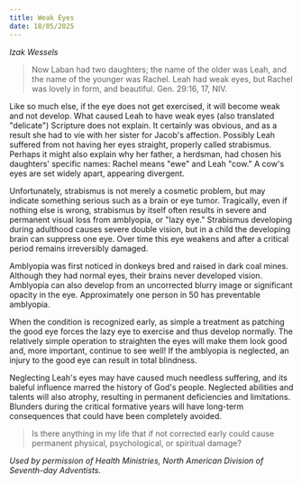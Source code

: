 ```yaml
---
title: Weak Eyes
date: 18/05/2025
---
```


_Izak Wessels_

> <p></p>
> Now Laban had two daughters; the name of the older was Leah, and the name of the younger was Rachel. Leah had weak eyes, but Rachel was lovely in form, and beautiful. Gen. 29:16, 17, NIV.

Like so much else, if the eye does not get exercised, it will become weak and not develop. What caused Leah to have weak eyes (also translated "delicate") Scripture does not explain. It certainly was obvious, and as a result she had to vie with her sister for Jacob's affection. Possibly Leah suffered from not having her eyes straight, properly called strabismus. Perhaps it might also explain why her father, a herdsman, had chosen his daughters' specific names: Rachel means "ewe" and Leah "cow." A cow's eyes are set widely apart, appearing divergent.

Unfortunately, strabismus is not merely a cosmetic problem, but may indicate something serious such as a brain or eye tumor. Tragically, even if nothing else is wrong, strabismus by itself often results in severe and permanent visual loss from amblyopia, or "lazy eye." Strabismus developing during adulthood causes severe double vision, but in a child the developing brain can suppress one eye. Over time this eye weakens and after a critical period remains irreversibly damaged.

Amblyopia was first noticed in donkeys bred and raised in dark coal mines. Although they had normal eyes, their brains never developed vision. Amblyopia can also develop from an uncorrected blurry image or significant opacity in the eye. Approximately one person in 50 has preventable amblyopia.

When the condition is recognized early, as simple a treatment as patching the good eye forces the lazy eye to exercise and thus develop normally. The relatively simple operation to straighten the eyes will make them look good and, more important, continue to see well! If the amblyopia is neglected, an injury to the good eye can result in total blindness.

Neglecting Leah's eyes may have caused much needless suffering, and its baleful influence marred the history of God's people. Neglected abilities and talents will also atrophy, resulting in permanent deficiencies and limitations. Blunders during the critical formative years will have long-term consequences that could have been completely avoided.

> <callout></callout>
> Is there anything in my life that if not corrected early could cause permanent physical, psychological, or spiritual damage?

_Used by permission of Health Ministries, North American Division of Seventh-day Adventists._